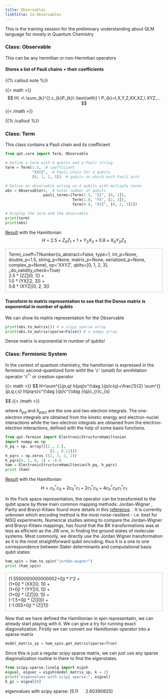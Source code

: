 ```yaml
---
title: Observables 
linkTitle: 2a-Observables  
---
```


This is the training session for the preliminary understanding about QLM language for mostly in Quantum Chemistry 



<!--more-->

### Class: Observable

This can be any hermitian or non-Hermitian operators
#### Stores a list of Pauli chains + their coefficients

{{% callout note %}}

{{< math >}}
$$
H\  =\  \sum_{k}^{} c_{k}P_{k}\  \text{with} \  P_{k}=I,X,Y,Z,XX,XZ,\  XYZ,...
$$
{{< /math >}}

{{% /callout %}}



### Class: Term
This class contains a Pauli chain and its coefficient






```python {class="my-class" id="my-codeblock" lineNos=inline tabWidth=2}
from qat.core import Term, Observable

# Define a term with 4 qubits and a Pauli string
term = Term(1.5,  # coefficient
            "XXYZ",  # Pauli chain for 4 qubits
            [0, 1, 2, 3])  # qubits on which each Pauli acts

# Define an observable acting on 4 qubits with multiple terms
obs = Observable(4,  # total number of qubits
                 pauli_terms=[Term(2.5, "ZZ", [0, 1]),
                              Term(1.0, "YX", [2, 3]),
                              Term(0.8, "XYZ", [0, 2, 3])])

# Display the term and the observable
print(term)
print(obs)

```
<u>Result</u> with the Hamiltonian $$H\  =\  2.5\times Z_{0}Z_{1}+1\times Y_{2}X_{3}+0.8\times X_{0}Y_{2}Z_{3}$$

<div style="border:1px solid #ccc; padding: 10px">
Term(_coeff=TNumber(is_abstract=False, type=1, int_p=None, double_p=1.5, string_p=None, matrix_p=None, serialized_p=None, complex_p=None), op='XXYZ', qbits=[0, 1, 2, 3], _do_validity_check=True)<br/>
2.5 * (ZZ|[0, 1]) +<br/>
1.0 * (YX|[2, 3]) +<br/>
0.8 * (XYZ|[0, 2, 3])
</div>

#### Transform to matrix representation to see that the Dense matrix is exponential in number of qubits
 We can show its matrix representation for the Observable 
 ```python {class="my-class" id="my-codeblock" lineNos=inline tabWidth=2}
print(obs.to_matrix()) # a scipy sparse array
print(obs.to_matrix(sparse=False)) # a numpy array
```
Dense matrix is exponential in number of qubits!


### Class: Fermionic System

In the context of quantum chemistry, the hamiltonian is expressed in the fermionic second-quantized form witht the '$c$' (small) for annihilation operator
'$c^{\dag }$' or creation operator

{{< math >}}
$$
    H=\sum^{}_{p,q} h_{pq}c^{\dag }_{p}c_{q}+\frac{1}{2} \sum^{}_{p,q,r,s} h_{pqrs}c^{\dag }_{p}c^{\dag }_{q}c_{r}c_{s}

$$
{{< /math >}}

where $h_{pq}$ and $h_{pqrs}$ are the one and two electron integrals. The one-electron integrals are obtained from the kinetic energy and electron-nuclei interactions while the two-electron integrals are obtained from the electron-electron interactions, defined with the help of some basis functions.

```python {class="my-class" id="my-codeblock" lineNos=inline tabWidth=2}
from qat.fermion import ElectronicStructureHamiltonian
import numpy as np
h_pq = np. array([[1., 2.],
                    [2., 0.11]])
h_pqrs = np.zeros ((2, 2, 2, 2))
h_pqrs[0, 1, 0, 1] = -8.0
ham = ElectronicStructureHamiltonian(h_pq, h_pqrs)
print (ham)

```
<u>Result</u> with the Hamiltonian $$H = c_0^\dagger c_0 + 2c_0^\dagger c_1 + 2c_1^\dagger c_0 + 4c_0^\dagger c_0 c_1^\dagger c_1
$$

In the Fock space representation, the operator can be transformed to the qubit space by three main common mapping methods: Jordan-Wigner , Parity and Bravyi-Kitaev found more details in this [reference](https://arxiv.org/pdf/1208.5986).  . It is currently unknown which encoding method is the most noise-resilient - i.e.
best for NISQ experiments. Numerical studies aiming to compare the Jordan-Wigner and Bravyi-Kitaev mappings, has found that the BK transformations was at less as efficient as the JW one, in finding the ground states of molecular systems. Most commonly, we directly use the Jordan Wigner transformation as it is the most straightforward qubit encoding; thus it is a one to one correspondence between Slater determinants and computational basis qubit states:

```python {class="my-class" id="my-codeblock" lineNos=inline tabWidth=2}
ham_spin = ham.to_spin("jordan-wigner")
print (ham_spin)

```
<div style="border:1px solid #ccc; padding: 10px">
(1.5550000000000002+0j) * I^2 + <br/>
(1+0j) * (XX|[0, 1]) + <br/>
(1+0j) * (YY|[0, 1]) + <br/>
(1+0j) * (ZZ|[0, 1]) + <br/>
(-1.5+0j) * (Z|[0])  + <br/>
(-1.055+0j) * (Z|[1])
</div>

Now that we have defined the Hamiltonian in spin representatin, we can already start playing with it. We can give a try for running exact diagonalization. Firstly we can  convert our Hamiltonian operator into a sparse matrix

```python {class="my-class" id="my-codeblock" lineNos=inline tabWidth=2}
model_matrix_sp = ham_spin.get_matrix(sparse=True)

```

Since this is just a regular scipy sparse matrix, we can just use any sparse diagonalization routine in there to find the eigenstates. 

```python {class="my-class" id="my-codeblock" lineNos=inline tabWidth=2}
from scipy.sparse.linalg import eigsh
eigval, eigvec = eigsh(model_matrix_sp, k = 2)
print("eigenvalues with scipy sparse:", eigval)
E_gs = eigval[0]
```
eigenvalues with scipy sparse:  [5.11&nbsp;&nbsp;&nbsp;&nbsp;&nbsp;&nbsp;2.60390825]
